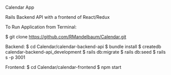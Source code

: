 Calendar App

Rails Backend API with a frontend of React/Redux

To Run Application from Terminal:

$ git clone https://github.com/RMandelbaum/Calendar.git

Backend:
$ cd Calendar/calendar-backend-api
$ bundle install
$ createdb calendar-backend-api_development
$ rails db:migrate
$ rails db:seed
$ rails s -p 3001

Frontend:
$ cd Calendar/calendar-frontend
$ npm start
